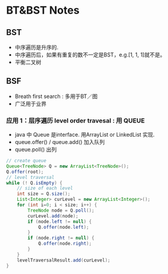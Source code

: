 # BT&BST Notes     
     
## BST
* 中序遍历是升序的.
* 中序遍历后，如果有重复的数不一定是BST，e.g.[1, 1, 1]就不是。     
* 平衡二叉树     

## BSF
* Breath first search : 多用于BT／图      
* 广泛用于业界       

### 应用 1：层序遍历 level order travesal : 用 QUEUE  
* java 中 Queue 是interface. 用ArrayList or LinkedList 实现.       
* queue.offer() / queue.add() 加入队列     
* queue.poll() 出列

```java
// create queue
Queue<TreeNode> Q = new ArrayList<TreeNode>();
Q.offer(root);
// level traversal 
while (! Q.isEmpty) {
    // size of each level
    int size = Q.size();
    List<Integer> curLevel = new ArrayList<Integer>();
    for (int i=0; i < size; i++) {
        TreeNode node = Q.poll();
        curLevel.add(node);
        if (node.left != null) {
            Q.offer(node.left);
        }
        if (node.right != null) {
            Q.offer(node.right);
        }
    }
    levelTraversalResult.add(curLevel);
}
```
